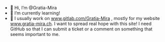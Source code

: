 - 👋 Hi, I’m @Gratia-Mira
- 🌱 I’m currently learning!
- 🎯 I usually work on www.gitlab.com/Gratia-Mira , mostly for my website www.gratia-mira.ch. I want to spread real hope with this site! I need GitHub so that I can submit a ticket or a comment on something that seems important to me.
